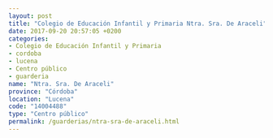 ```yaml
---
layout: post
title: "Colegio de Educación Infantil y Primaria Ntra. Sra. De Araceli"
date: 2017-09-20 20:57:05 +0200
categories:
- Colegio de Educación Infantil y Primaria
- cordoba
- lucena
- Centro público
- guarderia
name: "Ntra. Sra. De Araceli"
province: "Córdoba"
location: "Lucena"
code: "14004488"
type: "Centro público"
permalink: /guarderias/ntra-sra-de-araceli.html
---
```

